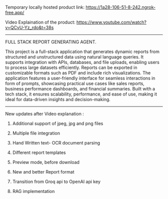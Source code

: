 Temporary locally hosted product link: https://1a28-106-51-8-242.ngrok-free.app/



Video Explaination of the product: https://www.youtube.com/watch?v=QCvU-Yz_rdo&t=38s

--------------------------------------------------------------

FULL STACK REPORT GENERATING AGENT.

This project is a full-stack application that generates dynamic reports from structured and unstructured data using natural language queries. It supports integration with APIs, databases, and file uploads, enabling users to process large datasets efficiently. Reports can be exported in customizable formats such as PDF and include rich visualizations. The application features a user-friendly interface for seamless interactions in form of prompts, showcasing practical use cases like sales reports, business performance dashboards, and financial summaries. Built with a tech stack, it ensures scalability, performance, and ease of use, making it ideal for data-driven insights and decision-making.

--------------------------------------------------------------

New updates after Video explanation :

1. Additional support of jpeg, jpg and png files

2. Multiple file integration

3. Hand Written text- OCR document parsing

4. Different report templates

5. Preview mode, before download

6. New and better Report format

7. Transition from Groq api to OpenAI api key 

8. RAG implementation
